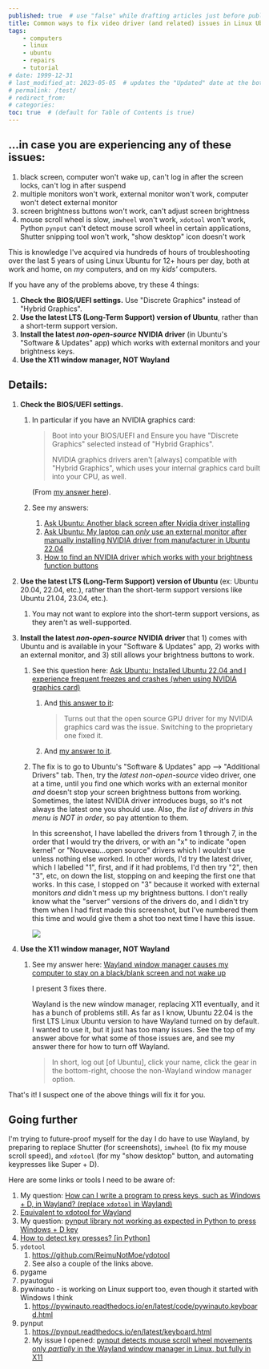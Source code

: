 ```yaml
---
published: true  # use "false" while drafting articles just before publishing
title: Common ways to fix video driver (and related) issues in Linux Ubuntu
tags: 
    - computers
    - linux
    - ubuntu
    - repairs
    - tutorial
# date: 1999-12-31
# last_modified_at: 2023-05-05  # updates the "Updated" date at the bottom!
# permalink: /test/
# redirect_from: 
# categories: 
toc: true  # (default for Table of Contents is true)
---
```



## ...in case you are experiencing any of these issues:

1. black screen, computer won't wake up, can't log in after the screen locks, can't log in after suspend
1. multiple monitors won't work, external monitor won't work, computer won't detect external monitor
1. screen brightness buttons won't work, can't adjust screen brightness
1. mouse scroll wheel is slow, `imwheel` won't work, `xdotool` won't work, Python `pynput` can't detect mouse scroll wheel in certain applications, Shutter snipping tool won't work, "show desktop" icon doesn't work

This is knowledge I've acquired via hundreds of hours of troubleshooting over the last 5 years of using Linux Ubuntu for 12+ hours per day, both at work and home, on _my_ computers, and on my _kids'_ computers. 

If you have any of the problems above, try these 4 things:

1. **Check the BIOS/UEFI settings.** Use "Discrete Graphics" instead of "Hybrid Graphics".
1. **Use the latest LTS (Long-Term Support) version of Ubuntu**, rather than a short-term support version.
1. **Install the latest _non-open-source_ NVIDIA driver** (in Ubuntu's "Software & Updates" app) which works with external monitors and your brightness keys.
1. **Use the X11 window manager, NOT Wayland**


## Details:

1. **Check the BIOS/UEFI settings.**
    1. In particular if you have an NVIDIA graphics card:

        > Boot into your BIOS/UEFI and Ensure you have "Discrete Graphics" selected instead of "Hybrid Graphics".
        > 
        > NVIDIA graphics drivers aren't [always] compatible with "Hybrid Graphics", which uses your internal graphics card built into your CPU, as well.

        (From [my answer here](https://askubuntu.com/a/1446686/327339)).
    1. See my answers:
        1. [Ask Ubuntu: Another black screen after Nvidia driver installing](https://askubuntu.com/a/1446686/327339)
        1. [Ask Ubuntu: My laptop can *only* use an external monitor after manually installing NVIDIA driver from manufacturer in Ubuntu 22.04](https://askubuntu.com/a/1446682/327339)
        1. [How to find an NVIDIA driver which works with your brightness function buttons](https://askubuntu.com/a/1446675/327339)

1. **Use the latest LTS (Long-Term Support) version of Ubuntu** (ex: Ubuntu 20.04, 22.04, etc.), rather than the short-term support versions like Ubuntu 21.04, 23.04, etc.). 
    1. You may not want to explore into the short-term support versions, as they aren't as well-supported.

1. **Install the latest _non-open-source_ NVIDIA driver** that 1) comes with Ubuntu and is available in your "Software & Updates" app, 2) works with an external monitor, and 3) still allows your brightness buttons to work. 
    1. See this question here: [Ask Ubuntu: Installed Ubuntu 22.04 and I experience frequent freezes and crashes (when using NVIDIA graphics card)](https://askubuntu.com/q/1413738/327339)
        1. And [this answer to it](https://askubuntu.com/a/1413753/327339):
            > Turns out that the open source GPU driver for my NVIDIA graphics card was the issue. Switching to the proprietary one fixed it.
        1. And [my answer to it](https://askubuntu.com/a/1446523/327339). 
    1. The fix is to go to Ubuntu's "Software & Updates" app --> "Additional Drivers" tab. Then, try the *latest* *non-open-source* video driver, one at a time, until you find one which works with an external monitor *and* doesn't stop your screen brightness buttons from working. Sometimes, the latest NVIDIA driver introduces bugs, so it's not always the latest one you should use. Also, _the list of drivers in this menu is NOT in order_, so pay attention to them. 

        In this screenshot, I have labelled the drivers from 1 through 7, in the order that I would try the drivers, or with an "x" to indicate "open kernel" or "Nouveau...open source" drivers which I wouldn't use unless nothing else worked. In other words, I'd try the latest driver, which I labelled "1", first, and if it had problems, I'd then try "2", then "3", etc, on down the list, stopping on and keeping the first one that works. In this case, I stopped on "3" because it worked with external monitors *and* didn't mess up my brightness buttons. I don't really know what the "server" versions of the drivers do, and I didn't try them when I had first made this screenshot, but I've numbered them this time and would give them a shot too next time I have this issue.

        [![](https://github.com/ElectricRCAircraftGuy/ElectricRCAircraftGuy.github.io/assets/6842199/db8c8feb-c9ea-48eb-877e-2fbb4adb81bf)](https://github.com/ElectricRCAircraftGuy/ElectricRCAircraftGuy.github.io/assets/6842199/db8c8feb-c9ea-48eb-877e-2fbb4adb81bf)

1. **Use the X11 window manager, NOT Wayland**
    1. See my answer here: [Wayland window manager causes my computer to stay on a black/blank screen and not wake up](https://askubuntu.com/a/1470563/327339)

        I present 3 fixes there. 

        Wayland is the new window manager, replacing X11 eventually, and it has a bunch of problems still. As far as I know, Ubuntu 22.04 is the first LTS Linux Ubuntu version to have Wayland turned on by default. I wanted to use it, but it just has too many issues. See the top of my answer above for what some of those issues are, and see my answer there for how to turn off Wayland. 

        > In short, log out [of Ubuntu], click your name, click the gear in the bottom-right, choose the non-Wayland window manager option.

That's it! I suspect one of the above things will fix it for you.


## Going further

I'm trying to future-proof myself for the day I do have to use Wayland, by preparing to replace Shutter (for screenshots), `imwheel` (to fix my mouse scroll speed), and `xdotool` (for my "show desktop" button, and automating keypresses like Super + D). 

Here are some links or tools I need to be aware of:

1. My question: [How can I write a program to press keys, such as Windows + D, in Wayland? (replace `xdotool` in Wayland)](https://askubuntu.com/q/1470593/327339)
1. [Equivalent to xdotool for Wayland](https://askubuntu.com/a/1299008/327339)
1. My question: [pynput library not working as expected in Python to press Windows + D key](https://stackoverflow.com/q/76399361/4561887)
1. [How to detect key presses? [in Python]](https://stackoverflow.com/q/24072790/4561887)
1. `ydotool`
    1. https://github.com/ReimuNotMoe/ydotool
    1. See also a couple of the links above.
1. pygame
1. pyautogui
1. pywinauto - is working on Linux support too, even though it started with Windows I think
    1. https://pywinauto.readthedocs.io/en/latest/code/pywinauto.keyboard.html
1. pynput
    1. https://pynput.readthedocs.io/en/latest/keyboard.html
    1. My issue I opened: [pynput detects mouse scroll wheel movements only *partially* in the Wayland window manager in Linux, but fully in X11](https://github.com/moses-palmer/pynput/issues/555)

